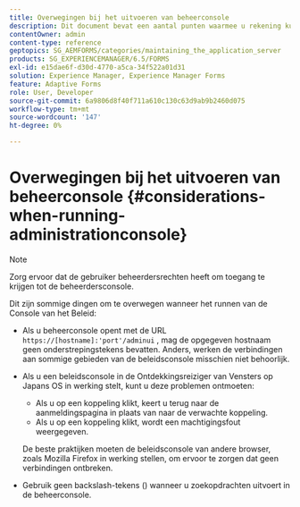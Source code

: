 ```yaml
---
title: Overwegingen bij het uitvoeren van beheerconsole
description: Dit document bevat een aantal punten waarmee u rekening kunt houden wanneer u de beheerconsole uitvoert.
contentOwner: admin
content-type: reference
geptopics: SG_AEMFORMS/categories/maintaining_the_application_server
products: SG_EXPERIENCEMANAGER/6.5/FORMS
exl-id: e15dae6f-d30d-4770-a5ca-34f522a01d31
solution: Experience Manager, Experience Manager Forms
feature: Adaptive Forms
role: User, Developer
source-git-commit: 6a9806d8f40f711a610c130c63d9ab9b2460d075
workflow-type: tm+mt
source-wordcount: '147'
ht-degree: 0%

---
```


# Overwegingen bij het uitvoeren van beheerconsole {#considerations-when-running-administrationconsole}

>[!NOTE]
> 
> Zorg ervoor dat de gebruiker beheerdersrechten heeft om toegang te krijgen tot de beheerdersconsole.

Dit zijn sommige dingen om te overwegen wanneer het runnen van de Console van het Beleid:

* Als u beheerconsole opent met de URL `https://[hostname]:'port'/adminui` , mag de opgegeven hostnaam geen onderstrepingstekens bevatten. Anders, werken de verbindingen aan sommige gebieden van de beleidsconsole misschien niet behoorlijk.
* Als u een beleidsconsole in de Ontdekkingsreiziger van Vensters op Japans OS in werking stelt, kunt u deze problemen ontmoeten:

   * Als u op een koppeling klikt, keert u terug naar de aanmeldingspagina in plaats van naar de verwachte koppeling.
   * Als u op een koppeling klikt, wordt een machtigingsfout weergegeven.

  De beste praktijken moeten de beleidsconsole van andere browser, zoals Mozilla Firefox in werking stellen, om ervoor te zorgen dat geen verbindingen ontbreken.

* Gebruik geen backslash-tekens () wanneer u zoekopdrachten uitvoert in de beheerconsole.
